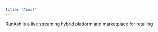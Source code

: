 ```yaml
---
title: "About" 
---
```







RunAsh is a live streaming hybrid platform and marketplace for retailing



























